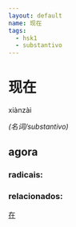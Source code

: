```yaml
--- 
layout: default
name: 现在 
tags: 
  - hsk1
  - substantivo
--- 
```

# 现在 
xiànzài  
 
*(名词/substantivo)*  
## agora 
### radicais: 
### relacionados: 
[在](/zhengshidu/hsk1/在)  
